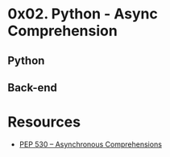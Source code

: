 # 0x02. Python - Async Comprehension
## Python
## Back-end

# Resources
- [PEP 530 – Asynchronous Comprehensions](https://intranet.alxswe.com/rltoken/hlwtED-iLsdORSgly8DsyQ)

